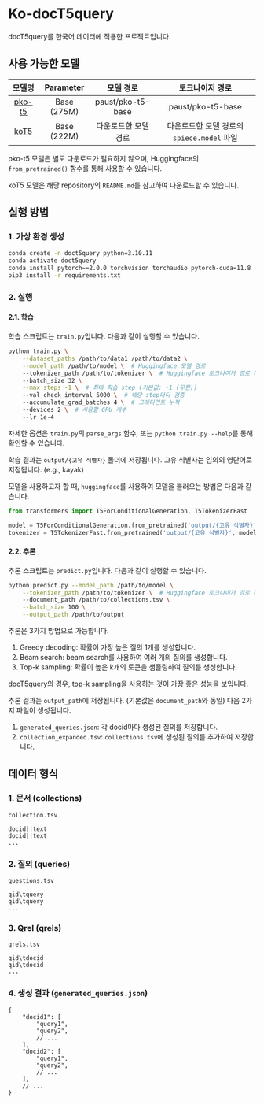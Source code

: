# Ko-docT5query

docT5query를 한국어 데이터에 적용한 프로젝트입니다.

## 사용 가능한 모델

|                       모델명                        |  Parameter  |       모델 경로       |            토크나이저 경로            |
|:------------------------------------------------:|:-----------:|:-----------------:|:------------------------------:|
|  [pko-t5](https://github.com/paust-team/pko-t5)  | Base (275M) | paust/pko-t5-base |       paust/pko-t5-base        |
| [koT5](https://github.com/wisenut-research/KoT5) | Base (222M) |    다운로드한 모델 경로    | 다운로드한 모델 경로의 `spiece.model` 파일 |

pko-t5 모델은 별도 다운로드가 필요하지 않으며, Huggingface의 `from_pretrained()` 함수를 통해 사용할 수 있습니다.

koT5 모델은 해당 repository의 `README.md`를 참고하여 다운로드할 수 있습니다.

## 실행 방법

### 1. 가상 환경 생성

```bash
conda create -n doct5query python=3.10.11
conda activate doct5query
conda install pytorch~=2.0.0 torchvision torchaudio pytorch-cuda=11.8 -c pytorch -c nvidia
pip3 install -r requirements.txt
```

### 2. 실행

#### 2.1. 학습

학습 스크립트는 `train.py`입니다. 다음과 같이 실행할 수 있습니다.

```bash
python train.py \
    --dataset_paths /path/to/data1 /path/to/data2 \
    --model_path /path/to/model \  # Huggingface 모델 경로
    --tokenizer_path /path/to/tokenizer \  # Huggingface 토크나이저 경로 (기본값: model_path)
    --batch_size 32 \
    --max_steps -1 \  # 최대 학습 step (기본값: -1 (무한))
    --val_check_interval 5000 \  # 해당 step마다 검증
    --accumulate_grad_batches 4 \  # 그래디언트 누적
    --devices 2 \  # 사용할 GPU 개수
    --lr 1e-4
```

자세한 옵션은 `train.py`의 `parse_args` 함수, 또는 `python train.py --help`를 통해 확인할 수 있습니다.

학습 결과는 `output/{고유 식별자}` 폴더에 저장됩니다. 고유 식별자는 임의의 영단어로 지정됩니다. (e.g., kayak)

모델을 사용하고자 할 때, `huggingface`를 사용하여 모델을 불러오는 방법은 다음과 같습니다.

```python
from transformers import T5ForConditionalGeneration, T5TokenizerFast

model = T5ForConditionalGeneration.from_pretrained('output/{고유 식별자}')
tokenizer = T5TokenizerFast.from_pretrained('output/{고유 식별자}', model_max_length=512)  # koT5 모델인 경우
```

#### 2.2. 추론

추론 스크립트는 `predict.py`입니다. 다음과 같이 실행할 수 있습니다.

```bash
python predict.py --model_path /path/to/model \
    --tokenizer_path /path/to/tokenizer \  # Huggingface 토크나이저 경로 (기본값: model_path)
    --document_path /path/to/collections.tsv \
    --batch_size 100 \
    --output_path /path/to/output
```

추론은 3가지 방법으로 가능합니다.

1. Greedy decoding: 확률이 가장 높은 질의 1개를 생성합니다.
2. Beam search: beam search를 사용하여 여러 개의 질의를 생성합니다.
3. Top-k sampling: 확률이 높은 k개의 토큰을 샘플링하여 질의를 생성합니다.

docT5query의 경우, top-k sampling을 사용하는 것이 가장 좋은 성능을 보입니다.

추론 결과는 `output_path`에 저장됩니다. (기본값은 `document_path`와 동일)
다음 2가지 파일이 생성됩니다.

1. `generated_queries.json`: 각 docid마다 생성된 질의를 저장합니다.
2. `collection_expanded.tsv`: `collections.tsv`에 생성된 질의를 추가하여 저장합니다.

## 데이터 형식

### 1. 문서 (collections)

`collection.tsv`

```text
docid||text
docid||text
...
```

### 2. 질의 (queries)

`questions.tsv`

```text
qid\tquery
qid\tquery
...
```

### 3. Qrel (qrels)

`qrels.tsv`

```text
qid\tdocid
qid\tdocid
...
```

### 4. 생성 결과 (`generated_queries.json`)

```json5
{
    "docid1": [
        "query1",
        "query2",
        // ...
    ],
    "docid2": [
        "query1",
        "query2",
        // ...
    ],
    // ...
}
```
